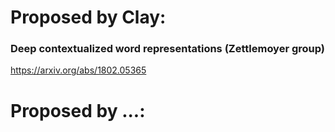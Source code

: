 # Proposed by Clay:

### Deep contextualized word representations (Zettlemoyer group)
https://arxiv.org/abs/1802.05365

# Proposed by ...:


